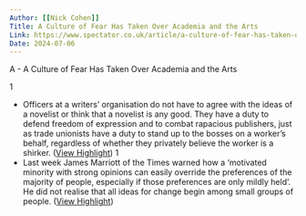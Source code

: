 ```yaml
---
Author: [[Nick Cohen]]
Title: A Culture of Fear Has Taken Over Academia and the Arts
Link: https://www.spectator.co.uk/article/a-culture-of-fear-has-taken-over-academia-and-the-arts/
Date: 2024-07-06
---
```

A - A Culture of Fear Has Taken Over Academia and the Arts

1
- Officers at a writers’ organisation do not have to agree with the ideas of a novelist or think that a novelist is any good. They have a duty to defend freedom of expression and to combat rapacious publishers, just as trade unionists have a duty to stand up to the bosses on a worker’s behalf, regardless of whether they privately believe the worker is a shirker. ([View Highlight](https://instapaper.com/read/1559380606/21469547))
1
- Last week James Marriott of the Times warned how a ‘motivated minority with strong opinions can easily override the preferences of the majority of people, especially if those preferences are only mildly held’. He did not realise that all ideas for change begin among small groups of people. ([View Highlight](https://instapaper.com/read/1559380606/21476294))
